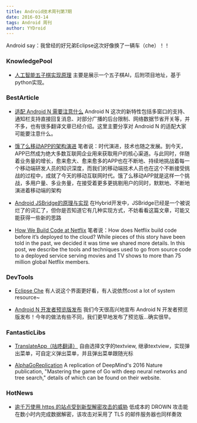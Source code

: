 ```yaml
---
title: Android技术周刊第7期
date: 2016-03-14
tags: Android 周刊
author: YYDroid
---
```

Android say：我曾经的好兄弟Eclipse这次好像换了一辆车（che）！！

<!-- more -->

### KnowledgePool

* [人工智能五子棋实现原理](http://dannylee1991.github.io/2016/03/13/%E4%BA%BA%E5%B7%A5%E6%99%BA%E8%83%BD%E4%BA%94%E5%AD%90%E6%A3%8B%E5%AE%9E%E7%8E%B0%E5%8E%9F%E7%90%86/) 主要是展示一个五子棋AI，后附项目地址，基于python实现。

### BestArticle
* [适配 Android N 需要注意什么](https://mp.weixin.qq.com/s?__biz=MzAxNjI3MDkzOQ==&mid=405513160&idx=1&sn=0f040112b7e169c85e616d2a3d685083&scene=1&srcid=0310X820pCWvYknd9f7hDhyV&key=710a5d99946419d98e423d517a8f6dd66afbbcc7d51a7b62eeace31371a6e2d008d69785f0f850e78348bb17dbc91a8f&ascene=0&uin=MjI1NTE5NDA2Mw%3D%3D) Android N 这次的新特性包括多窗口的支持、通知栏支持直接回复消息、对部分广播的后台限制、网络数据节省开关等，并不多，也有很多翻译文章已经介绍。这里主要分享对 Android N 的适配大家可能要注意什么。

* [饿了么移动APP的架构演进](http://www.jianshu.com/p/2141fb0dc62c?hmsr=toutiao.io&utm_medium=toutiao.io&utm_source=toutiao.io) 笔者说：时代演进，技术也随之发展。到今天，APP已然成为绝大多数互联网企业用来获取用户的核心渠道。与此同时，伴随着业务量的增长，愈来愈大、愈来愈多的APP也在不断地、持续地挑战着每一个移动端研发人员的知识深度，而我们的移动端技术人员也在这个不断接受挑战的过程中，成就了今天的移动互联网时代。饿了么移动APP就是这样一个挑战，多用户量、多业务量，在接受着更多更挑剔用户的同时，默默地、不断地演进着移动端的架构

* [Android JSBridge的原理与实现](http://android.jobbole.com/82507/) 在Hybrid开发中，JSBridge已经是一个被说烂了的词汇了，但你是否知道它有几种实现方式，不妨看看这篇文章，可能又能获得一些新的思路

* [How We Build Code at Netflix](http://techblog.netflix.com/2016/03/how-we-build-code-at-netflix.html) 笔者说：How does Netflix build code before it’s deployed to the cloud? While pieces of this story have been told in the past, we decided it was time we shared more details. In this post, we describe the tools and techniques used to go from source code to a deployed service serving movies and TV shows to more than 75 million global Netflix members.


### DevTools
* [Eclipse Che](https://www.eclipse.org/che/) 有人说这个界面更好看，有人说依然cost a lot of system resource~

* [Android N 开发者预览版发布](http://mp.weixin.qq.com/s?__biz=MzA5MDg3MjczMg==&mid=402911924&idx=1&sn=c45f81d32b5e55c0608ea17da65fed1c&scene=1&srcid=0310v9Zr7iwYwEOypG1OxFl8&from=groupmessage&isappinstalled=0#wechat_redirect) 我们今天很高兴地宣布 Android N 开发者预览版发布！今年的做法有些不同，我们更早地发布了预览版…确实很早。

### FantasticLibs

* [TranslateApp（咕咚翻译）](https://github.com/yinchuandong/SelectableTextView) 自由选择文字的textview, 继承textview，实现弹出菜单，可自定义弹出菜单，并且弹出菜单跟随光标

* [AlphaGoReplication](https://github.com/Rochester-NRT/AlphaGo) A replication of DeepMind's 2016 Nature publication, "Mastering the game of Go with deep neural networks and tree search," details of which can be found on their website.


### HotNews

* [逾千万使用 https 的站点受到新型解密攻击的威胁](https://mp.weixin.qq.com/s?__biz=MjM5NjQ4MjYwMQ==&mid=402377147&idx=4&sn=850019b96bd8e78149f8f89683fc0df0&scene=1&srcid=0307aeV1AaPgVFiOjUfVK0Fv&key=710a5d99946419d9857346ad2987b1abea36c3b27ed078a72f4de49c2692f38f02baa7fcd22cece27aae9c012c5547e0&ascene=0&uin=MjI1NTE5NDA2Mw%3D%3D) 低成本的 DROWN 攻击能在数小时内完成数据解密，该攻击对采用了 TLS 的邮件服务器也同样奏效
